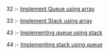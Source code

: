 32 :- <a href="https://github.com/Kunalkshrivastava/Codes/blob/master/Stack%20and%20Queue/queuearray.c">Implement Queue using array</a>

33 :- <a href="https://github.com/Kunalkshrivastava/Codes/blob/master/Stack%20and%20Queue/stackarray.c">Implement Stack using array</a>

43 :- <a href="https://github.com/Kunalkshrivastava/Codes/blob/master/Stack%20and%20Queue/queueusingstack.c">Implementing queue using stack</a>

44 :- <a href="https://github.com/Kunalkshrivastava/Codes/blob/master/Stack%20and%20Queue/stackusingqueue.c">Implementing stack using queue</a>
